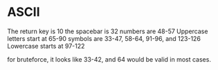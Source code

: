 # ASCII
The return key is 10
the spacebar is 32
numbers are 48-57
Uppercase letters start at 65-90
symbols are 33-47, 58-64, 91-96, and 123-126
Lowercase starts at 97-122


for bruteforce, it looks like 33-42, and 64 would be valid in most cases.